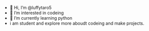 - 👋 Hi, I’m @luffytaro5
- 👀 I’m interested in codeing
- 🌱 I’m currently learning python
- i am student and explore more aboudt codeing and make projects.

